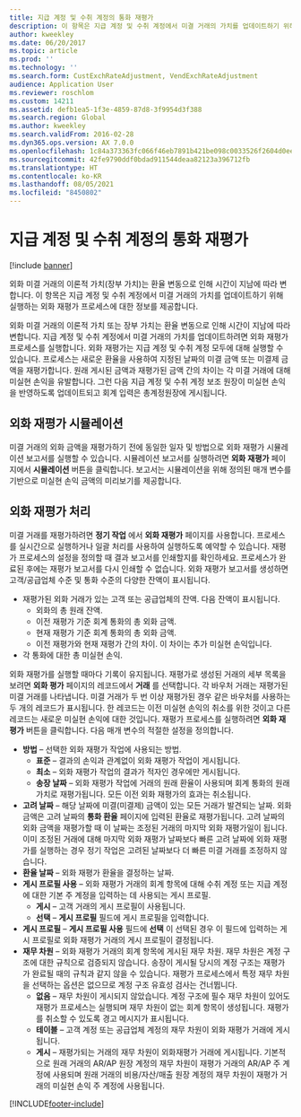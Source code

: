 ```yaml
---
title: 지급 계정 및 수취 계정의 통화 재평가
description: 이 항목은 지급 계정 및 수취 계정에서 미결 거래의 가치를 업데이트하기 위해 실행하는 외화 재평가 프로세스에 대한 정보를 제공합니다.
author: kweekley
ms.date: 06/20/2017
ms.topic: article
ms.prod: ''
ms.technology: ''
ms.search.form: CustExchRateAdjustment, VendExchRateAdjustment
audience: Application User
ms.reviewer: roschlom
ms.custom: 14211
ms.assetid: defb1ea5-1f3e-4859-87d8-3f9954d3f388
ms.search.region: Global
ms.author: kweekley
ms.search.validFrom: 2016-02-28
ms.dyn365.ops.version: AX 7.0.0
ms.openlocfilehash: 1c84a373363fc066f46eb7891b421be098c0033526f2604d0ee52ff9c3fd9db3
ms.sourcegitcommit: 42fe9790ddf0bdad911544deaa82123a396712fb
ms.translationtype: HT
ms.contentlocale: ko-KR
ms.lasthandoff: 08/05/2021
ms.locfileid: "8450802"
---
```

# <a name="currency-revaluation-for-accounts-payable-and-accounts-receivable"></a>지급 계정 및 수취 계정의 통화 재평가

[!include [banner](../includes/banner.md)]

외화 미결 거래의 이론적 가치(장부 가치)는 환율 변동으로 인해 시간이 지남에 따라 변합니다. 이 항목은 지급 계정 및 수취 계정에서 미결 거래의 가치를 업데이트하기 위해 실행하는 외화 재평가 프로세스에 대한 정보를 제공합니다. 

외화 미결 거래의 이론적 가치 또는 장부 가치는 환율 변동으로 인해 시간이 지남에 따라 변합니다. 지급 계정 및 수취 계정에서 미결 거래의 가치를 업데이트하려면 외화 재평가 프로세스를 실행합니다. 외화 재평가는 지급 계정 및 수취 계정 모두에 대해 실행할 수 있습니다. 프로세스는 새로운 환율을 사용하여 지정된 날짜의 미결 금액 또는 미결제 금액을 재평가합니다. 원래 게시된 금액과 재평가된 금액 간의 차이는 각 미결 거래에 대해 미실현 손익을 유발합니다. 그런 다음 지급 계정 및 수취 계정 보조 원장이 미실현 손익을 반영하도록 업데이트되고 회계 입력은 총계정원장에 게시됩니다.

## <a name="simulate-a-foreign-currency-revaluation"></a>외화 재평가 시뮬레이션
미결 거래의 외화 금액을 재평가하기 전에 동일한 일자 및 방법으로 외화 재평가 시뮬레이션 보고서를 실행할 수 있습니다. 시뮬레이션 보고서를 실행하려면 **외화 재평가** 페이지에서 **시뮬레이션** 버튼을 클릭합니다. 보고서는 시뮬레이션을 위해 정의된 매개 변수를 기반으로 미실현 손익 금액의 미리보기를 제공합니다.

## <a name="process-a-foreign-currency-revaluation"></a>외화 재평가 처리
미결 거래를 재평가하려면 **정기 작업** 에서 **외화 재평가** 페이지를 사용합니다. 프로세스를 실시간으로 실행하거나 일괄 처리를 사용하여 실행하도록 예약할 수 있습니다. 재평가 프로세스의 설정을 정의할 때 결과 보고서를 인쇄할지를 확인하세요. 프로세스가 완료된 후에는 재평가 보고서를 다시 인쇄할 수 없습니다. 외화 재평가 보고서를 생성하면 고객/공급업체 수준 및 통화 수준의 다양한 잔액이 표시됩니다.

-   재평가된 외화 거래가 있는 고객 또는 공급업체의 잔액. 다음 잔액이 표시됩니다.
    -   외화의 총 원래 잔액.
    -   이전 재평가 기준 회계 통화의 총 외화 금액.
    -   현재 재평가 기준 회계 통화의 총 외화 금액.
    -   이전 재평가와 현재 재평가 간의 차이. 이 차이는 추가 미실현 손익입니다.
-   각 통화에 대한 총 미실현 손익.

외화 재평가를 실행할 때마다 기록이 유지됩니다. 재평가로 생성된 거래의 세부 목록을 보려면 **외화 평가** 페이지의 레코드에서 **거래** 를 선택합니다. 각 바우처 거래는 재평가된 미결 거래를 나타냅니다. 미결 거래가 두 번 이상 재평가된 경우 같은 바우처를 사용하는 두 개의 레코드가 표시됩니다. 한 레코드는 이전 미실현 손익의 취소를 위한 것이고 다른 레코드는 새로운 미실현 손익에 대한 것입니다. 재평가 프로세스를 실행하려면 **외화 재평가** 버튼을 클릭합니다. 다음 매개 변수의 적절한 설정을 정의합니다.

-   **방법** – 선택한 외화 재평가 작업에 사용되는 방법.
    -   **표준** – 결과의 손익과 관계없이 외화 재평가 작업이 게시됩니다.
    -   **최소** – 외화 재평가 작업의 결과가 적자인 경우에만 게시됩니다.
    -   **송장 날짜** – 외화 재평가 작업에 거래의 원래 환율이 사용되며 회계 통화의 원래 가치로 재평가됩니다. 모든 이전 외화 재평가의 효과는 취소됩니다.
-   **고려 날짜** – 해당 날짜에 미결(미결제) 금액이 있는 모든 거래가 발견되는 날짜. 외화 금액은 고려 날짜의 **통화 환율** 페이지에 입력된 환율로 재평가됩니다. 고려 날짜의 외화 금액을 재평가할 때 이 날짜는 조정된 거래의 마지막 외화 재평가일이 됩니다. 이미 조정된 거래에 대해 마지막 외화 재평가 날짜보다 빠른 고려 날짜에 외화 재평가를 실행하는 경우 정기 작업은 고려된 날짜보다 더 빠른 미결 거래를 조정하지 않습니다.
-   **환율 날짜** – 외화 재평가 환율을 결정하는 날짜.
-   **게시 프로필 사용** – 외화 재평가 거래의 회계 항목에 대해 수취 계정 또는 지급 계정에 대한 기본 주 계정을 입력하는 데 사용되는 게시 프로필.
    -   **게시** – 고객 거래의 게시 프로필이 사용됩니다.
    -   **선택** – **게시 프로필** 필드에 게시 프로필을 입력합니다.
-   **게시 프로필** – **게시 프로필 사용** 필드에 **선택** 이 선택된 경우 이 필드에 입력하는 게시 프로필로 외화 재평가 거래의 게시 프로필이 결정됩니다.
-   **재무 차원** – 외화 재평가 거래의 회계 항목에 게시된 재무 차원. 재무 차원은 계정 구조에 대한 규칙으로 검증되지 않습니다. 송장이 게시될 당시의 계정 구조는 재평가가 완료될 때의 규칙과 같지 않을 수 있습니다. 재평가 프로세스에서 특정 재무 차원을 선택하는 옵션은 없으므로 계정 구조 유효성 검사는 건너뜁니다.  
    -   **없음** – 재무 차원이 게시되지 않았습니다. 계정 구조에 필수 재무 차원이 있어도 재평가 프로세스는 실행되며 재무 차원이 없는 회계 항목이 생성됩니다. 재평가를 취소할 수 있도록 경고 메시지가 표시됩니다.
    -   **테이블** – 고객 계정 또는 공급업체 계정의 재무 차원이 외화 재평가 거래에 게시됩니다.
    -   **게시** – 재평가되는 거래의 재무 차원이 외화재평가 거래에 게시됩니다. 기본적으로 원래 거래의 AR/AP 원장 계정의 재무 차원이 재평가 거래의 AR/AP 주 계정에 사용되며 원래 거래의 비용/자산/매출 원장 계정의 재무 차원이 재평가 거래의 미실현 손익 주 계정에 사용됩니다.






[!INCLUDE[footer-include](../../includes/footer-banner.md)]
